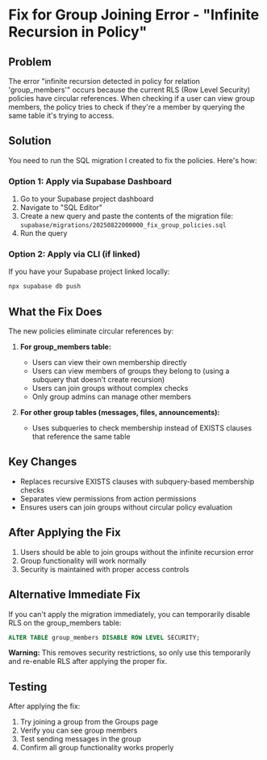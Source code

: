 # Fix for Group Joining Error - "Infinite Recursion in Policy"

## Problem
The error "infinite recursion detected in policy for relation 'group_members'" occurs because the current RLS (Row Level Security) policies have circular references. When checking if a user can view group members, the policy tries to check if they're a member by querying the same table it's trying to access.

## Solution
You need to run the SQL migration I created to fix the policies. Here's how:

### Option 1: Apply via Supabase Dashboard
1. Go to your Supabase project dashboard
2. Navigate to "SQL Editor"
3. Create a new query and paste the contents of the migration file: `supabase/migrations/20250822000000_fix_group_policies.sql`
4. Run the query

### Option 2: Apply via CLI (if linked)
If you have your Supabase project linked locally:
```bash
npx supabase db push
```

## What the Fix Does
The new policies eliminate circular references by:

1. **For group_members table:**
   - Users can view their own membership directly
   - Users can view members of groups they belong to (using a subquery that doesn't create recursion)
   - Users can join groups without complex checks
   - Only group admins can manage other members

2. **For other group tables (messages, files, announcements):**
   - Uses subqueries to check membership instead of EXISTS clauses that reference the same table

## Key Changes
- Replaces recursive EXISTS clauses with subquery-based membership checks
- Separates view permissions from action permissions
- Ensures users can join groups without circular policy evaluation

## After Applying the Fix
1. Users should be able to join groups without the infinite recursion error
2. Group functionality will work normally
3. Security is maintained with proper access controls

## Alternative Immediate Fix
If you can't apply the migration immediately, you can temporarily disable RLS on the group_members table:
```sql
ALTER TABLE group_members DISABLE ROW LEVEL SECURITY;
```

**Warning:** This removes security restrictions, so only use this temporarily and re-enable RLS after applying the proper fix.

## Testing
After applying the fix:
1. Try joining a group from the Groups page
2. Verify you can see group members
3. Test sending messages in the group
4. Confirm all group functionality works properly
